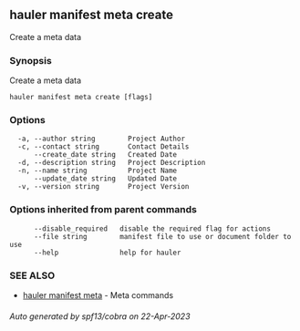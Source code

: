 ## hauler manifest meta create

Create a meta data

### Synopsis

Create a meta data

```
hauler manifest meta create [flags]
```

### Options

```
  -a, --author string        Project Author
  -c, --contact string       Contact Details
      --create_date string   Created Date
  -d, --description string   Project Description
  -n, --name string          Project Name
      --update_date string   Updated Date
  -v, --version string       Project Version
```

### Options inherited from parent commands

```
      --disable_required   disable the required flag for actions
      --file string        manifest file to use or document folder to use
      --help               help for hauler
```

### SEE ALSO

* [hauler manifest meta](hauler_manifest_meta.md)	 - Meta commands

###### Auto generated by spf13/cobra on 22-Apr-2023
